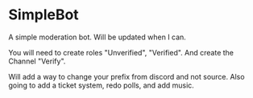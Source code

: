# SimpleBot
A simple moderation bot. Will be updated when I can.

You will need to create roles "Unverified", "Verified". And create the Channel "Verify".

Will add a way to change your prefix from discord and not source. Also going to add a ticket system, redo polls, and add music.

